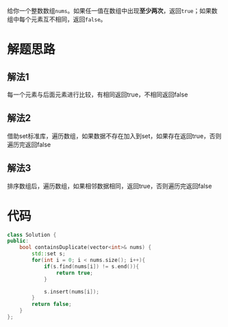 给你一个整数数组`nums`。如果任一值在数组中出现**至少两次**，返回`true`；如果数组中每个元素互不相同，返回`false`。

# 解题思路
## 解法1
每一个元素与后面元素进行比较，有相同返回true，不相同返回false
## 解法2
借助set标准库，遍历数组，如果数据不存在加入到set，如果存在返回true，否则遍历完返回false
## 解法3
排序数组后，遍历数组，如果相邻数据相同，返回true，否则遍历完返回false

# 代码
```c++
class Solution {
public:
    bool containsDuplicate(vector<int>& nums) {
        std::set s;
        for(int i = 0; i < nums.size(); i++){
            if(s.find(nums[i]) != s.end()){
                return true;
            }

            s.insert(nums[i]);
        }
        return false;
    }
};
```